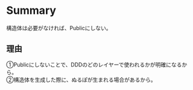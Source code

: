 # Summary    
構造体は必要がなければ、Publicにしない。   
## 理由    
①Publicにしないことで、DDDのどのレイヤーで使われるかが明確になるから。    
②構造体を生成した際に、ぬるぽが生まれる場合があるから。    
